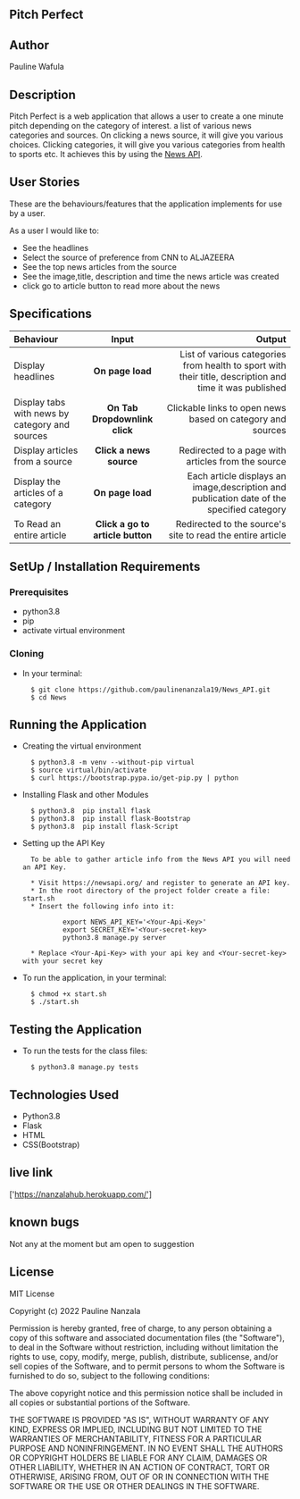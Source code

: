 ## Pitch Perfect


## Author
Pauline Wafula

## Description
Pitch Perfect is a web application that allows a user to create a one minute pitch depending on the category of interest. a list of various news categories and sources. On clicking a news source, it will give you various choices. Clicking categories, it will give you various categories from health to sports etc. It achieves this by using the [News API](https://newsapi.org/).


## User Stories
These are the behaviours/features that the application implements for use by a user.

As a user I would like to:
* See the headlines
* Select the source of preference from CNN to ALJAZEERA
* See the top news articles from the source
* See the image,title, description and time the news article was created
* click go to article button to read more about the news

## Specifications
| Behaviour | Input | Output |
| :---------------- | :---------------: | ------------------: |
| Display headlines  | **On page load** | List of various categories from health to sport with their title, description and time it was published |
| Display tabs with news by category and sources | **On Tab Dropdownlink click** | Clickable links to open news based on category and sources |
| Display articles from a  source | **Click a news source** | Redirected to a page with articles from the source |
| Display the articles of a category | **On page load** | Each article displays an image,description and publication date of the specified category|
| To Read an entire article  | **Click a go to article button** | Redirected to the  source's site to read the entire article |


## SetUp / Installation Requirements
### Prerequisites
* python3.8
* pip
* activate virtual environment

### Cloning
* In your terminal:

        $ git clone https://github.com/paulinenanzala19/News_API.git
        $ cd News

## Running the Application
* Creating the virtual environment

        $ python3.8 -m venv --without-pip virtual
        $ source virtual/bin/activate
        $ curl https://bootstrap.pypa.io/get-pip.py | python

* Installing Flask and other Modules

        $ python3.8  pip install flask
        $ python3.8  pip install flask-Bootstrap
        $ python3.8  pip install flask-Script

* Setting up the API Key

        To be able to gather article info from the News API you will need an API Key.

        * Visit https://newsapi.org/ and register to generate an API key.
        * In the root directory of the project folder create a file: start.sh
        * Insert the following info into it:

                export NEWS_API_KEY='<Your-Api-Key>'
                export SECRET_KEY='<Your-secret-key>
                python3.8 manage.py server

        * Replace <Your-Api-Key> with your api key and <Your-secret-key> with your secret key

* To run the application, in your terminal:

        $ chmod +x start.sh
        $ ./start.sh

## Testing the Application
* To run the tests for the class files:

        $ python3.8 manage.py tests

## Technologies Used
* Python3.8
* Flask
* HTML
* CSS(Bootstrap)

## live link
['https://nanzalahub.herokuapp.com/']

## known bugs
Not any at the moment but am open to suggestion


## License
MIT License

Copyright (c) 2022 Pauline Nanzala

Permission is hereby granted, free of charge, to any person obtaining a copy
of this software and associated documentation files (the "Software"), to deal
in the Software without restriction, including without limitation the rights
to use, copy, modify, merge, publish, distribute, sublicense, and/or sell
copies of the Software, and to permit persons to whom the Software is
furnished to do so, subject to the following conditions:

The above copyright notice and this permission notice shall be included in all
copies or substantial portions of the Software.

THE SOFTWARE IS PROVIDED "AS IS", WITHOUT WARRANTY OF ANY KIND, EXPRESS OR
IMPLIED, INCLUDING BUT NOT LIMITED TO THE WARRANTIES OF MERCHANTABILITY,
FITNESS FOR A PARTICULAR PURPOSE AND NONINFRINGEMENT. IN NO EVENT SHALL THE
AUTHORS OR COPYRIGHT HOLDERS BE LIABLE FOR ANY CLAIM, DAMAGES OR OTHER
LIABILITY, WHETHER IN AN ACTION OF CONTRACT, TORT OR OTHERWISE, ARISING FROM,
OUT OF OR IN CONNECTION WITH THE SOFTWARE OR THE USE OR OTHER DEALINGS IN THE
SOFTWARE.